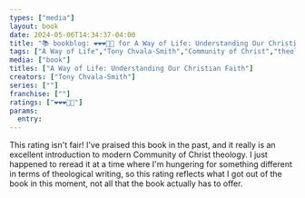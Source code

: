 ```yaml
---
types: ["media"]
layout: book
date: 2024-05-06T14:34:37-04:00
title: "📚 bookblog: ❤️❤️❤️🖤🖤 for A Way of Life: Understanding Our Christian Faith, by Tony Chvala-Smith"
tags: ["A Way of Life","Tony Chvala-Smith","Community of Christ","theology"]
media: ["book"]
titles: ["A Way of Life: Understanding Our Christian Faith"]
creators: ["Tony Chvala-Smith"]
series: [""]
franchise: [""]
ratings: ["❤️❤️❤️🖤🖤"]
params:
  entry:
---
```


This rating isn't fair! I've praised this book in the past, and it really is an excellent introduction to modern Community of Christ theology. I just happened to reread it at a time where I'm hungering for something different in terms of theological writing, so this rating reflects what I got out of the book in this moment, not all that the book actually has to offer.
